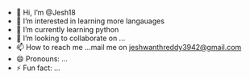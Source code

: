 - 👋 Hi, I’m @Jesh18
- 👀 I’m interested in learning more langauages
- 🌱 I’m currently learning python 
- 💞️ I’m looking to collaborate on ...
- 📫 How to reach me ...mail me on jeshwanthreddy3942@gmail.com
- 😄 Pronouns: ...
- ⚡ Fun fact: ...

<!---
Jesh18/Jesh18 is a ✨ special ✨ repository because its `README.md` (this file) appears on your GitHub profile.
You can click the Preview link to take a look at your changes.
--->
